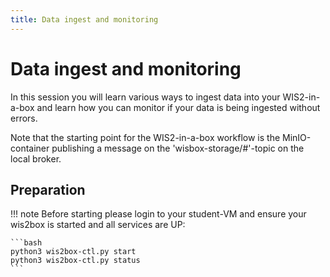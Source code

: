 ```yaml
---
title: Data ingest and monitoring
---
```


# Data ingest and monitoring

In this session you will learn various ways to ingest data into your WIS2-in-a-box and learn how you can monitor if your data is being ingested without errors. 

Note that the starting point for the WIS2-in-a-box workflow is the MinIO-container publishing a message on the 'wisbox-storage/#'-topic on the local broker. 

## Preparation

!!! note
    Before starting please login to your student-VM and ensure your wis2box is started and all services are UP: 

    ```bash
    python3 wis2box-ctl.py start
    python3 wis2box-ctl.py status
    ```

